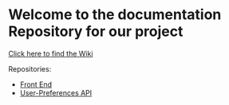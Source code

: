 # Welcome to the documentation Repository for our project

[Click here to find the Wiki](https://github.com/IPS3-DB04-Teun-Mos-Lukas-Jansen/Documentation/wiki)

Repositories:
- [Front End](https://github.com/IPS3-DB04-Teun-Mos-Lukas-Jansen/Dashboard-Front-End)
- [User-Preferences API](https://github.com/IPS3-DB04-Teun-Mos-Lukas-Jansen/User-Preferences-API)
